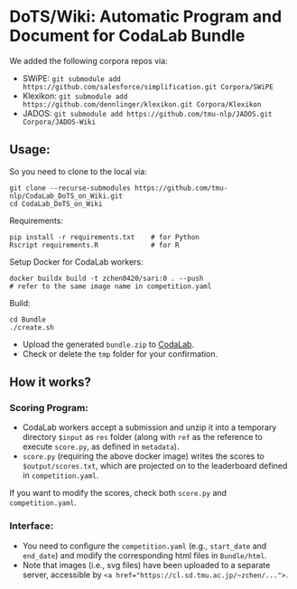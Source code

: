 # DoTS/Wiki: Automatic Program and Document for CodaLab Bundle

We added the following corpora repos via:
- SWiPE: ``git submodule add https://github.com/salesforce/simplification.git Corpora/SWiPE``
- Klexikon: ``git submodule add https://github.com/dennlinger/klexikon.git Corpora/Klexikon``
- JADOS: ``git submodule add https://github.com/tmu-nlp/JADOS.git Corpora/JADOS-Wiki``

## Usage:
So you need to clone to the local via:

    git clone --recurse-submodules https://github.com/tmu-nlp/CodaLab_DoTS_on_Wiki.git
    cd CodaLab_DoTS_on_Wiki

Requirements:

    pip install -r requirements.txt    # for Python
    Rscript requirements.R             # for R

Setup Docker for CodaLab workers:

    docker buildx build -t zchen0420/sari:0 . --push
    # refer to the same image name in competition.yaml

Build:

    cd Bundle
    ./create.sh

- Upload the generated ``bundle.zip`` to [CodaLab](https://codalab.lisn.upsaclay.fr/competitions/s3_create_competition).
- Check or delete the ``tmp`` folder for your confirmation.

## How it works?

### Scoring Program:
- CodaLab workers accept a submission and unzip it into a temporary directory ``$input`` as ``res`` folder (along with ``ref`` as the reference to execute ``score.py``, as defined in ``metadata``).
- ``score.py`` (requiring the above docker image) writes the scores to ``$output/scores.txt``, which are projected on to the leaderboard defined in ``competition.yaml``.

If you want to modify the scores, check both ``score.py`` and ``competition.yaml``.

### Interface:
- You need to configure the ``competition.yaml`` (e.g., ``start_date`` and ``end_date``) and modify the corresponding html files in ``Bundle/html``.
- Note that images (i.e., svg files) have been uploaded to a separate server, accessible by ``<a href="https://cl.sd.tmu.ac.jp/~zchen/...">``.